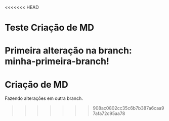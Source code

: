 <<<<<<< HEAD
# Teste Criação de MD

Primeira alteração na branch: minha-primeira-branch!
=======
# Criação de MD 

Fazendo alterações em outra branch.
>>>>>>> 908ac0802cc35c6b7b387a6caa97afa72c95aa78
